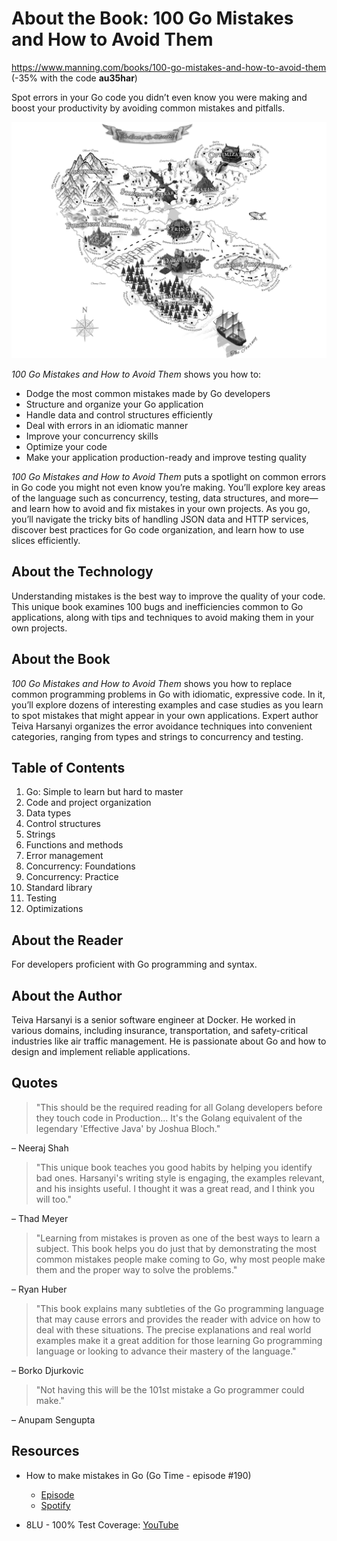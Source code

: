 # About the Book: 100 Go Mistakes and How to Avoid Them

https://www.manning.com/books/100-go-mistakes-and-how-to-avoid-them (-35% with the code **au35har**)

Spot errors in your Go code you didn’t even know you were making and boost your productivity by avoiding common mistakes and pitfalls.

![](inside-cover.jpg)

_100 Go Mistakes and How to Avoid Them_ shows you how to:

* Dodge the most common mistakes made by Go developers
* Structure and organize your Go application
* Handle data and control structures efficiently
* Deal with errors in an idiomatic manner
* Improve your concurrency skills
* Optimize your code
* Make your application production-ready and improve testing quality


_100 Go Mistakes and How to Avoid Them_ puts a spotlight on common errors in Go code you might not even know you’re making. You’ll explore key areas of the language such as concurrency, testing, data structures, and more—and learn how to avoid and fix mistakes in your own projects. As you go, you’ll navigate the tricky bits of handling JSON data and HTTP services, discover best practices for Go code organization, and learn how to use slices efficiently.

## About the Technology

Understanding mistakes is the best way to improve the quality of your code. This unique book examines 100 bugs and inefficiencies common to Go applications, along with tips and techniques to avoid making them in your own projects. 

## About the Book

_100 Go Mistakes and How to Avoid Them_ shows you how to replace common programming problems in Go with idiomatic, expressive code. In it, you’ll explore dozens of interesting examples and case studies as you learn to spot mistakes that might appear in your own applications. Expert author Teiva Harsanyi organizes the error avoidance techniques into convenient categories, ranging from types and strings to concurrency and testing.

## Table of Contents

1. Go: Simple to learn but hard to master
2. Code and project organization
3. Data types
4. Control structures
5. Strings
6. Functions and methods
7. Error management
8. Concurrency: Foundations
9. Concurrency: Practice
10. Standard library
11. Testing
12. Optimizations

## About the Reader

For developers proficient with Go programming and syntax.

## About the Author

Teiva Harsanyi is a senior software engineer at Docker. He worked in various domains, including insurance, transportation, and safety-critical industries like air traffic management. He is passionate about Go and how to design and implement reliable applications.

## Quotes

> "This should be the required reading for all Golang developers before they touch code in Production... It's the Golang equivalent of the legendary 'Effective Java' by Joshua Bloch."

– Neeraj Shah

> "This unique book teaches you good habits by helping you identify bad ones. Harsanyi's writing style is engaging, the examples relevant, and his insights useful. I thought it was a great read, and I think you will too."

– Thad Meyer

> "Learning from mistakes is proven as one of the best ways to learn a subject. This book helps you do just that by demonstrating the most common mistakes people make coming to Go, why most people make them and the proper way to solve the problems."

– Ryan Huber

> "This book explains many subtleties of the Go programming language that may cause errors and provides the reader with advice on how to deal with these situations. The precise explanations and real world examples make it a great addition for those learning Go programming language or looking to advance their mastery of the language."

– Borko Djurkovic

> "Not having this will be the 101st mistake a Go programmer could make."

– Anupam Sengupta

## Resources

* How to make mistakes in Go (Go Time - episode #190)
    * [Episode](https://changelog.com/gotime/190)
    * [Spotify](https://open.spotify.com/episode/0K1DImrxHCy6E7zVY4AxMZ?si=akroInsPQ1mM5B5V2tHLUw&dl_branch=1)

* 8LU - 100% Test Coverage: [YouTube](https://youtu.be/V3FBDav6wgQ?t=1210)
